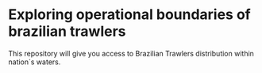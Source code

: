 # Exploring operational boundaries of brazilian trawlers
This repository will give you access to Brazilian Trawlers distribution within nation´s waters. 
